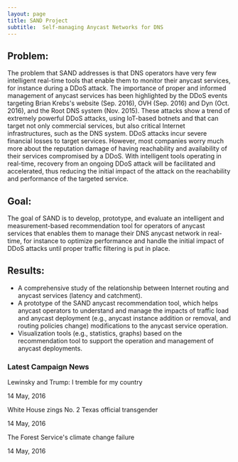 ```yaml
---
layout: page
title: SAND Project
subtitle:  Self-managing Anycast Networks for DNS
---
```





##  Problem:

The problem that SAND addresses is that DNS operators have very few
intelligent real-time tools that enable them to monitor their anycast
services, for instance during a DDoS attack. The importance of proper
and informed management of anycast services has been highlighted by
the DDoS events targeting Brian Krebs's  website (Sep. 2016), OVH
(Sep. 2016) and Dyn (Oct. 2016), and the Root DNS system (Nov. 2015).
These attacks show a trend of extremely powerful DDoS attacks, using
IoT-based botnets and that can target not only commercial services,
but also critical Internet infrastructures, such as the DNS system.
DDoS attacks incur severe financial losses to target services.
However, most companies worry much more about the reputation damage of
having reachability and availability of their services compromised by
a DDoS. With intelligent tools operating in real-time, recovery from
an ongoing DDoS attack will be facilitated and accelerated, thus
reducing the initial impact of the attack on the reachability and
performance of the targeted service.

## Goal:

The goal of SAND is to develop, prototype, and evaluate an
intelligent and measurement-based recommendation tool for operators of
anycast services that enables them to manage their DNS anycast network
in real-time, for instance to optimize performance and handle the
initial impact of DDoS attacks until proper traffic filtering is put
in place.


## Results:

* A comprehensive study of the relationship between Internet routing and anycast services (latency and catchment). 
* A prototype of the SAND anycast recommendation tool, which helps anycast operators to understand and manage the impacts of traffic load and anycast deployment (e.g., anycast instance addition or removal, and routing policies change) modifications to the anycast service operation.
* Visualization tools (e.g., statistics, graphs) based on the recommendation tool to support the operation and management of anycast deployments.


<div class="container">
  <div class="row">
    <div class="col-md-4">
      <div class="latest-news">
        <h3>Latest Campaign News</h3>
        <div class="latest-news-all">
          <div class="latest-news-left">  </div>
          <div class="latest-news-right">
            <p>Lewinsky and Trump: I tremble for my country</p>
            <span class="news-left">14 May, 2016</span> </div>
          </div>
        </div>
        <div class="latest-news-all">
          <div class="latest-news-left">  </div>
          <div class="latest-news-right">
            <p>White House zings No. 2 Texas official transgender</p>
            <div class="news"> <span class="news-left"></span> <span class="news-right">14 May, 2016</span> </div>
          </div>
        </div>
        <div class="latest-news-all">
          <div class="latest-news-left">  </div>
          <div class="latest-news-right">
            <p>The Forest Service's climate change failure</p>
            <div class="news"> <span class="news-left"></span> <span class="news-right">14 May, 2016</span> </div>
          </div>
        </div>
    </div>
  </div>
</div>



